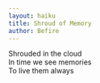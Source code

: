 ```yaml
---
layout: haiku
title: Shroud of Memory
author: Befire
---
```


Shrouded in the cloud<br>
In time we see memories<br>
To live them always<br>

